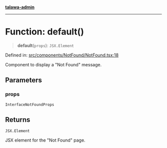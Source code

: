 [**talawa-admin**](../../../../README.md)

***

# Function: default()

> **default**(`props`): `JSX.Element`

Defined in: [src/components/NotFound/NotFound.tsx:18](https://github.com/MayankJha014/talawa-admin/blob/0dd35cc200a4ed7562fa81ab87ec9b2a6facd18b/src/components/NotFound/NotFound.tsx#L18)

Component to display a "Not Found" message.

## Parameters

### props

`InterfaceNotFoundProps`

## Returns

`JSX.Element`

JSX element for the "Not Found" page.
